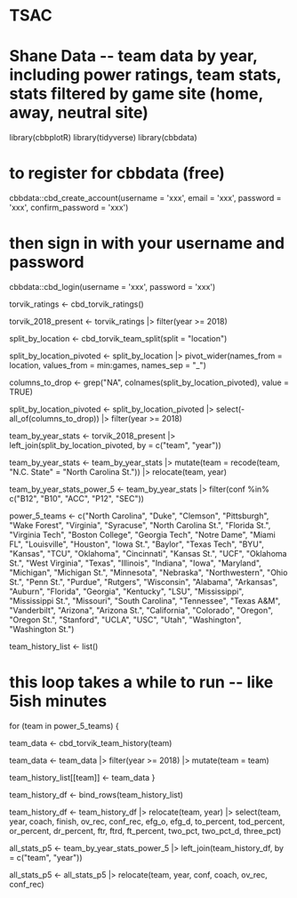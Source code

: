# TSAC


# Shane Data -- team data by year, including power ratings, team stats, stats filtered by game site (home, away, neutral site)
library(cbbplotR)
library(tidyverse)
library(cbbdata)

# to register for cbbdata (free)
cbbdata::cbd_create_account(username = 'xxx', email = 'xxx', password = 'xxx', confirm_password = 'xxx')

# then sign in with your username and password
cbbdata::cbd_login(username = 'xxx', password = 'xxx')

torvik_ratings <- cbd_torvik_ratings()

torvik_2018_present <- torvik_ratings |> 
  filter(year >= 2018)

split_by_location <- cbd_torvik_team_split(split = "location")

split_by_location_pivoted <- split_by_location |> 
  pivot_wider(names_from = location,
              values_from = min:games,
              names_sep = "_")

columns_to_drop <- grep("NA", colnames(split_by_location_pivoted), value = TRUE)

split_by_location_pivoted <- split_by_location_pivoted |> 
  select(-all_of(columns_to_drop)) |> 
  filter(year >= 2018)

team_by_year_stats <- torvik_2018_present |> 
  left_join(split_by_location_pivoted, by = c("team", "year"))

team_by_year_stats <- team_by_year_stats |> 
  mutate(team = recode(team, "N.C. State" = "North Carolina St.")) |> 
  relocate(team, year)

team_by_year_stats_power_5 <- team_by_year_stats |> 
  filter(conf %in% c("B12", "B10", "ACC", "P12", "SEC"))

power_5_teams <- c("North Carolina", "Duke", "Clemson", "Pittsburgh", "Wake Forest",
                   "Virginia", "Syracuse", "North Carolina St.", "Florida St.", "Virginia Tech",
                   "Boston College", "Georgia Tech", "Notre Dame", "Miami FL", "Louisville",
                   "Houston", "Iowa St.", "Baylor", "Texas Tech", "BYU",
                   "Kansas", "TCU", "Oklahoma", "Cincinnati", "Kansas St.",
                   "UCF", "Oklahoma St.", "West Virginia", "Texas",
                   "Illinois", "Indiana", "Iowa", "Maryland", "Michigan",
                   "Michigan St.", "Minnesota", "Nebraska", "Northwestern", "Ohio St.",
                   "Penn St.", "Purdue", "Rutgers", "Wisconsin",
                   "Alabama", "Arkansas", "Auburn", "Florida", "Georgia",
                   "Kentucky", "LSU", "Mississippi", "Mississippi St.", "Missouri",
                   "South Carolina", "Tennessee", "Texas A&M", "Vanderbilt",
                   "Arizona", "Arizona St.", "California", "Colorado", "Oregon",
                   "Oregon St.", "Stanford", "UCLA", "USC", "Utah",
                   "Washington", "Washington St.")

team_history_list <- list()

# this loop takes a while to run -- like 5ish minutes
for (team in power_5_teams) {
  
  team_data <- cbd_torvik_team_history(team)
  
  team_data <- team_data |> 
    filter(year >= 2018) |> 
    mutate(team = team)
  
  team_history_list[[team]] <- team_data
}

team_history_df <- bind_rows(team_history_list)

team_history_df <- team_history_df |> 
  relocate(team, year) |> 
  select(team, year, coach, finish, ov_rec, conf_rec, efg_o, efg_d, to_percent, tod_percent,
         or_percent, dr_percent, ftr, ftrd, ft_percent, two_pct, two_pct_d, three_pct)

all_stats_p5 <- team_by_year_stats_power_5 |> 
  left_join(team_history_df, by = c("team", "year"))

all_stats_p5 <- all_stats_p5 |> 
  relocate(team, year, conf, coach, ov_rec, conf_rec)
